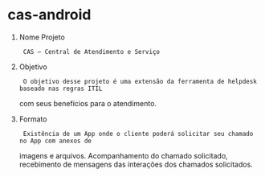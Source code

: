 # cas-android


1. Nome Projeto

		CAS – Central de Atendimento e Serviço
	
2. Objetivo

		O objetivo desse projeto é uma extensão da ferramenta de helpdesk baseado nas regras ITIL
	com seus benefícios para o atendimento.
	
3. Formato

		Existência de um App onde o cliente poderá solicitar seu chamado no App com anexos de
	imagens e arquivos. Acompanhamento do chamado solicitado, recebimento de mensagens
	das interações dos chamados solicitados.